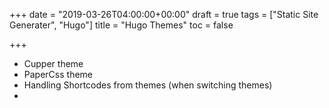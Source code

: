 +++
date = "2019-03-26T04:00:00+00:00"
draft = true
tags = ["Static Site Generater", "Hugo"]
title = "Hugo Themes"
toc = false

+++

* Cupper theme
* PaperCss theme
* Handling Shortcodes from themes (when switching themes)
* 